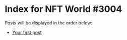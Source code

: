 # Index for NFT World #3004
Posts will be displayed in the order below:

- [Your first post](./001-first.md)

